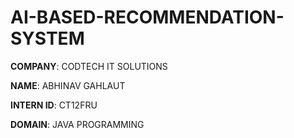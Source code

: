 # AI-BASED-RECOMMENDATION-SYSTEM

**COMPANY**: CODTECH IT SOLUTIONS

**NAME**: ABHINAV GAHLAUT

**INTERN ID**: CT12FRU

**DOMAIN**: JAVA PROGRAMMING
